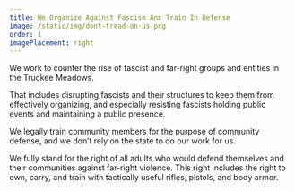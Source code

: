 ```yaml
---
title: We Organize Against Fascism And Train In Defense
image: /static/img/dont-tread-on-us.png
order: 1
imagePlacement: right
---
```


We work to counter the rise of fascist and far-right groups and entities in the Truckee Meadows.

That includes disrupting fascists and their structures to keep them from effectively organizing, and especially resisting fascists holding public events and maintaining a public presence.

We legally train community members for the purpose of community defense, and we don’t rely on the state to do our work for us.

We fully stand for the right of all adults who would defend themselves and their communities against far-right violence. This right includes the right to own, carry, and train with tactically useful rifles, pistols, and body armor.
